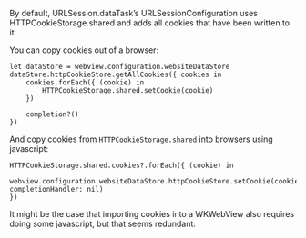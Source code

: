 By default, URLSession.dataTask’s URLSessionConfiguration uses HTTPCookieStorage.shared and adds all cookies that have been written to it. 

You can copy cookies out of a browser:

```
let dataStore = webview.configuration.websiteDataStore
dataStore.httpCookieStore.getAllCookies({ cookies in
    cookies.forEach({ (cookie) in
        HTTPCookieStorage.shared.setCookie(cookie)
    })

    completion?()
})
```

And copy cookies from `HTTPCookieStorage.shared` into browsers using javascript:
```
HTTPCookieStorage.shared.cookies?.forEach({ (cookie) in
    webview.configuration.websiteDataStore.httpCookieStore.setCookie(cookie, completionHandler: nil)
})
```

It might be the case that importing cookies into a WKWebView also requires doing some javascript, but that seems redundant.

